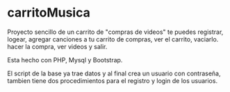 # carritoMusica
Proyecto sencillo de un carrito de "compras de videos"
te puedes registrar, logear, agregar canciones a tu carrito de compras,
ver el carrito, vaciarlo. hacer la compra, ver videos y salir.

Esta hecho con PHP, Mysql y Bootstrap.

El script de la base ya trae datos y al final crea un usuario con contraseña, tambien tiene dos procedimientos para el registro y login de los usuarios.